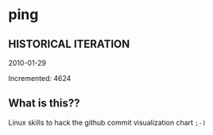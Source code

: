 # ping

## HISTORICAL ITERATION
2010-01-29

Incremented: 4624

## What is this?? 
Linux skills to hack the github commit visualization chart `;-)`
